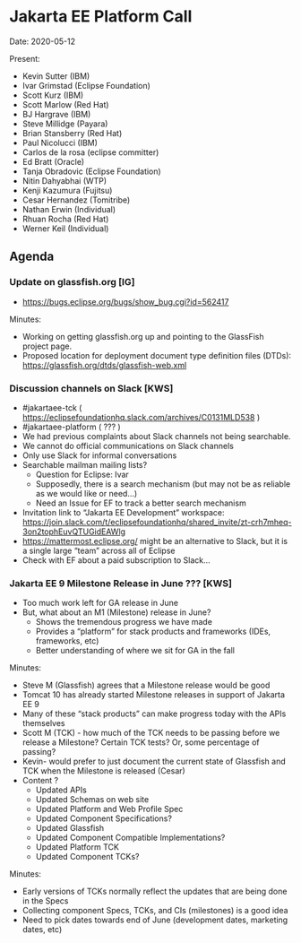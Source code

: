 # Jakarta EE Platform Call

Date: 2020-05-12

Present:

- Kevin Sutter (IBM)
- Ivar Grimstad (Eclipse Foundation)
- Scott Kurz (IBM)
- Scott Marlow (Red Hat)
- BJ Hargrave (IBM)
- Steve Millidge (Payara)
- Brian Stansberry (Red Hat)
- Paul Nicolucci (IBM)
- Carlos de la rosa (eclipse committer)
- Ed Bratt (Oracle)
- Tanja Obradovic (Eclipse Foundation)
- Nitin Dahyabhai (WTP)
- Kenji Kazumura (Fujitsu)
- Cesar Hernandez (Tomitribe)
- Nathan Erwin (Individual)
- Rhuan Rocha (Red Hat)
- Werner Keil (Individual)

## Agenda

### Update on glassfish.org [IG]

* https://bugs.eclipse.org/bugs/show_bug.cgi?id=562417
  
Minutes:
  * Working on getting glassfish.org up and pointing to the GlassFish project page.
  * Proposed location for deployment document type definition files (DTDs): https://glassfish.org/dtds/glassfish-web.xml

### Discussion channels on Slack [KWS]

* #jakartaee-tck ( https://eclipsefoundationhq.slack.com/archives/C0131MLD538 )
* #jakartaee-platform ( ??? )
* We had previous complaints about Slack channels not being searchable.
* We cannot do official communications on Slack channels
* Only use Slack for informal conversations
* Searchable mailman mailing lists? 
   * Question for Eclipse: Ivar
   * Supposedly, there is a search mechanism (but may not be as reliable as we would like or need…)
   * Need an Issue for EF to track a better search mechanism
* Invitation link to “Jakarta EE Development” workspace:  https://join.slack.com/t/eclipsefoundationhq/shared_invite/zt-crh7mheq-3on2tophEuvQTUGidEAWlg 
* https://mattermost.eclipse.org/ might be an alternative to Slack, but it is a single large “team” across all of Eclipse
* Check with EF about a paid subscription to Slack...

### Jakarta EE 9 Milestone Release in June ??? [KWS]

* Too much work left for GA release in June
* But, what about an M1 (Milestone) release in June?
  * Shows the tremendous progress we have made
  * Provides a “platform” for stack products and frameworks (IDEs, frameworks, etc)
  * Better understanding of where we sit for GA in the fall

Minutes:
* Steve M (Glassfish) agrees that a Milestone release would be good
* Tomcat 10 has already started Milestone releases in support of Jakarta EE 9
* Many of these “stack products” can make progress today with the APIs themselves
* Scott M (TCK) - how much of the TCK needs to be passing before we release a Milestone?  Certain TCK tests?  Or, some percentage of passing?
* Kevin- would prefer to just document the current state of Glassfish and TCK when the Milestone is released (Cesar)
* Content ?
  * Updated APIs
  * Updated Schemas on web site
  * Updated Platform and Web Profile Spec
  * Updated Component Specifications?
  * Updated Glassfish
  * Updated Component Compatible Implementations?
  * Updated Platform TCK
  * Updated Component TCKs?

Minutes:
* Early versions of TCKs normally reflect the updates that are being done in the Specs
* Collecting component Specs, TCKs, and CIs (milestones) is a good idea
* Need to pick dates towards end of June (development dates, marketing dates, etc)
